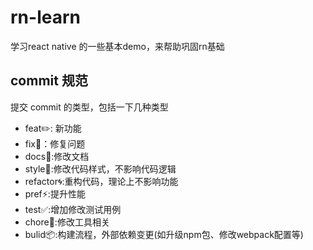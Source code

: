 # rn-learn
学习react native 的一些基本demo，来帮助巩固rn基础


## commit 规范
 提交 commit 的类型，包括一下几种类型
- feat✏️: 新功能
- fix🔧：修复问题
- docs📃:修改文档
- style🎨:修改代码样式，不影响代码逻辑
- refactor🌀:重构代码，理论上不影响功能
- pref⚡:提升性能
- test✅:增加修改测试用例
- chore🔨:修改工具相关
- bulid📦:构建流程，外部依赖变更(如升级npm包、修改webpack配置等)